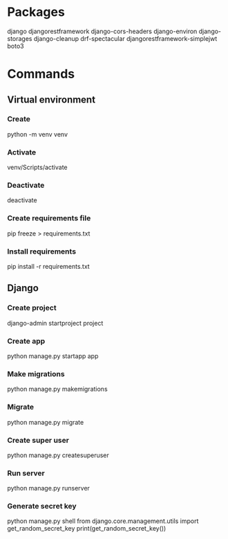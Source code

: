 # Packages

django
djangorestframework
django-cors-headers
django-environ
django-storages
django-cleanup
drf-spectacular
djangorestframework-simplejwt
boto3

# Commands

## Virtual environment

### Create

python -m venv venv

### Activate

venv/Scripts/activate

### Deactivate

deactivate

### Create requirements file

pip freeze > requirements.txt

### Install requirements

pip install -r requirements.txt

## Django

### Create project

django-admin startproject project

### Create app

python manage.py startapp app

### Make migrations

python manage.py makemigrations

### Migrate

python manage.py migrate

### Create super user

python manage.py createsuperuser

### Run server

python manage.py runserver

### Generate secret key

python manage.py shell
from django.core.management.utils import get_random_secret_key
print(get_random_secret_key())
